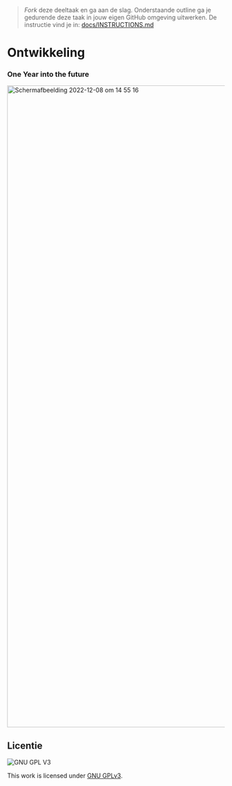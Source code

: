 > _Fork_ deze deeltaak en ga aan de slag. 
Onderstaande outline ga je gedurende deze taak in jouw eigen GitHub omgeving uitwerken. 
De instructie vind je in: [docs/INSTRUCTIONS.md](docs/INSTRUCTIONS.md)

# Ontwikkeling 
### One Year into the future

<img width="1483" alt="Schermafbeelding 2022-12-08 om 14 55 16" src="https://user-images.githubusercontent.com/90447045/206464172-43c3a0c1-daf6-4b5c-ac4f-83e5b496e9fc.png">





## Licentie

![GNU GPL V3](https://www.gnu.org/graphics/gplv3-127x51.png)

This work is licensed under [GNU GPLv3](./LICENSE).
